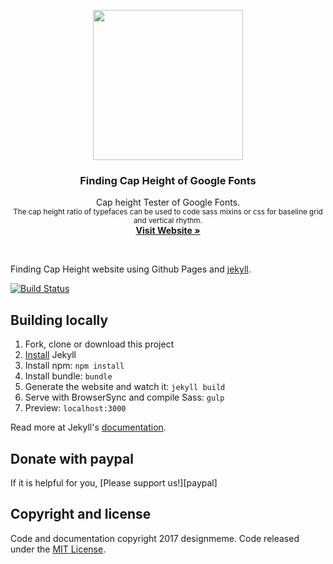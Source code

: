 <p align="center">
  <a href="https://designmeme.github.io/finding-cap-height/">
    <img src="https://designmeme.github.io/finding-cap-height/assets/image/brand/logo.jpg" width="240" height="240">
  </a>

  <h3 align="center">Finding Cap Height of Google Fonts</h3>

  <p align="center">
    Cap height Tester of Google Fonts.
    <br>
    <small>The cap height ratio of typefaces can be used to code sass mixins or css for baseline grid and vertical rhythm.</small>
    <br>
    <a href="https://designmeme.github.io/finding-cap-height/"><strong>Visit Website &raquo;</strong></a>
  </p>
</p>

<br>

Finding Cap Height website using Github Pages and [jekyll][].

[![Build Status](https://travis-ci.org/designmeme/finding-cap-height.svg?branch=gh-pages)](https://travis-ci.org/designmeme/finding-cap-height)

## Building locally
1. Fork, clone or download this project
1. [Install][] Jekyll
1. Install npm: `npm install`
1. Install bundle: `bundle`
1. Generate the website and watch it: `jekyll build`
1. Serve with BrowserSync and compile Sass: `gulp`
1. Preview: `localhost:3000`

Read more at Jekyll's [documentation][].

## Donate with paypal
If it is helpful for you, [Please support us!][paypal]

## Copyright and license

Code and documentation copyright 2017 designmeme. Code released under the [MIT License](LICENSE).

[jekyll]: http://jekyllrb.com/
[install]: https://jekyllrb.com/docs/installation/
[documentation]: https://jekyllrb.com/docs/home/